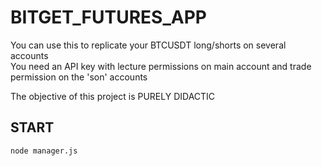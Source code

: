 # BITGET_FUTURES_APP
 
You can use this to replicate your BTCUSDT long/shorts on several accounts\
You need an API key with lecture permissions on main account and trade permission on the 'son' accounts

<p>The objective of this project is PURELY DIDACTIC<p>

## START

```bash
node manager.js
```
